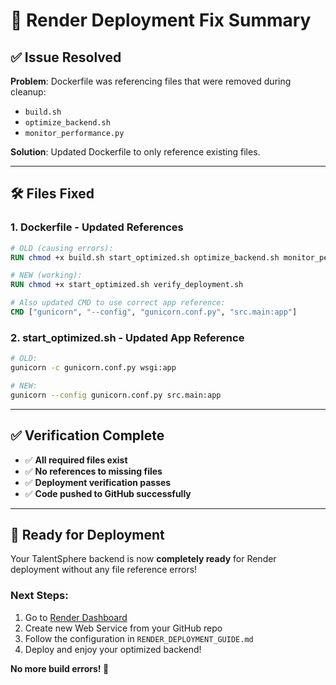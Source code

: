 # 🔧 Render Deployment Fix Summary

## ✅ **Issue Resolved**

**Problem**: Dockerfile was referencing files that were removed during cleanup:
- `build.sh` 
- `optimize_backend.sh`
- `monitor_performance.py`

**Solution**: Updated Dockerfile to only reference existing files.

---

## 🛠️ **Files Fixed**

### 1. **Dockerfile** - Updated References
```dockerfile
# OLD (causing errors):
RUN chmod +x build.sh start_optimized.sh optimize_backend.sh monitor_performance.py

# NEW (working):
RUN chmod +x start_optimized.sh verify_deployment.sh

# Also updated CMD to use correct app reference:
CMD ["gunicorn", "--config", "gunicorn.conf.py", "src.main:app"]
```

### 2. **start_optimized.sh** - Updated App Reference
```bash
# OLD:
gunicorn -c gunicorn.conf.py wsgi:app

# NEW:
gunicorn --config gunicorn.conf.py src.main:app
```

---

## ✅ **Verification Complete**

- ✅ **All required files exist**
- ✅ **No references to missing files**
- ✅ **Deployment verification passes**
- ✅ **Code pushed to GitHub successfully**

---

## 🚀 **Ready for Deployment**

Your TalentSphere backend is now **completely ready** for Render deployment without any file reference errors!

### **Next Steps:**
1. Go to [Render Dashboard](https://dashboard.render.com)
2. Create new Web Service from your GitHub repo
3. Follow the configuration in `RENDER_DEPLOYMENT_GUIDE.md`
4. Deploy and enjoy your optimized backend!

**No more build errors! 🎉**